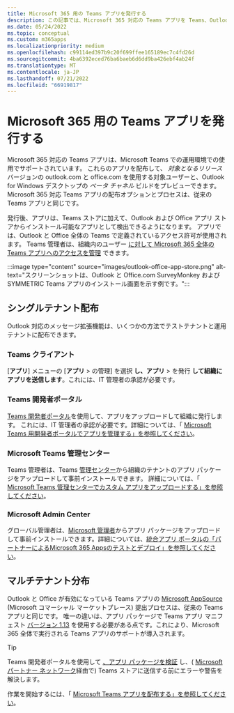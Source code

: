 ```yaml
---
title: Microsoft 365 用の Teams アプリを発行する
description: この記事では、Microsoft 365 対応の Teams アプリを Teams、Outlook、Office のユーザーが検出できるようにする方法について説明します。
ms.date: 05/24/2022
ms.topic: conceptual
ms.custom: m365apps
ms.localizationpriority: medium
ms.openlocfilehash: c99114ed397b9c20f699ffee165189ec7c4fd26d
ms.sourcegitcommit: 4ba6392eced76ba6baeb6d6dd9ba426ebf4ab24f
ms.translationtype: MT
ms.contentlocale: ja-JP
ms.lasthandoff: 07/21/2022
ms.locfileid: "66919817"
---
```

# <a name="publish-teams-apps-for-microsoft-365"></a>Microsoft 365 用の Teams アプリを発行する

Microsoft 365 対応の Teams アプリは、Microsoft Teams での運用環境での使用でサポートされています。 これらのアプリを配布して、 *対象となるリリース* バージョンの outlook.com と office.com を使用する対象ユーザーと、Outlook for Windows デスクトップの *ベータ チャネル* ビルドをプレビューできます。 Microsoft 365 対応 Teams アプリの配布オプションとプロセスは、従来の Teams アプリと同じです。

発行後、アプリは、Teams ストアに加えて、Outlook および Office アプリ ストアからインストール可能なアプリとして検出できるようになります。 アプリでは、Outlook と Office 全体の Teams で定義されているアクセス許可が使用されます。 Teams 管理者は、組織内のユーザー [に対して Microsoft 365 全体の Teams アプリへのアクセスを管理](/MicrosoftTeams/manage-third-party-teams-apps) できます。

:::image type="content" source="images/outlook-office-app-store.png" alt-text="スクリーンショットは、Outlook と Office.com SurveyMonkey および SYMMETRIC Teams アプリのインストール画面を示す例です。":::

## <a name="single-tenant-distribution"></a>シングルテナント配布

Outlook 対応のメッセージ拡張機能は、いくつかの方法でテストテナントと運用テナントに配布できます。

### <a name="teams-client"></a>Teams クライアント

[**アプリ**] メニューの [**アプリ** > の管理] を選択 **し、アプリ** > を発行 **して組織にアプリを送信します**。これには、IT 管理者の承認が必要です。

### <a name="teams-developer-portal"></a>Teams 開発者ポータル

[Teams 開発者ポータル](https://dev.teams.microsoft.com/)を使用して、アプリをアップロードして組織に発行します。 これには、IT 管理者の承認が必要です。詳細については、「 [Microsoft Teams 用開発者ポータルでアプリを管理する」を参照してください](../concepts/build-and-test/teams-developer-portal.md)。

### <a name="microsoft-teams-admin-center"></a>‎Microsoft Teams 管理センター

Teams 管理者は、Teams [管理センター](https://admin.teams.microsoft.com/)から組織のテナントのアプリ パッケージをアップロードして事前インストールできます。 詳細については、「 [Microsoft Teams 管理センターでカスタム アプリをアップロードする」を参照してください](/MicrosoftTeams/upload-custom-apps)。

### <a name="microsoft-admin-center"></a>Microsoft Admin Center

グローバル管理者は、[Microsoft 管理者](https://admin.microsoft.com/)からアプリ パッケージをアップロードして事前インストールできます。詳細については、[統合アプリ ポータルの「パートナーによるMicrosoft 365 Appsのテストとデプロイ」を参照してください](/microsoft-365/admin/manage/test-and-deploy-microsoft-365-apps)。

## <a name="multitenant-distribution"></a>マルチテナント分布

Outlook と Office が有効になっている Teams アプリの [Microsoft AppSource](https://appsource.microsoft.com/) (Microsoft コマーシャル マーケットプレース) 提出プロセスは、従来の Teams アプリと同じです。 唯一の違いは、アプリ パッケージで Teams アプリ マニフェスト [バージョン 1.13](../tabs/how-to/using-teams-client-sdk.md) を使用する必要がある点です。これにより、Microsoft 365 全体で実行される Teams アプリのサポートが導入されます。

> [!TIP]
> Teams 開発者ポータルを使用して [、アプリ パッケージを検証](https://dev.teams.microsoft.com/validation) し、( [Microsoft パートナー ネットワーク](https://partner.microsoft.com/)経由で) Teams ストアに送信する前にエラーや警告を解決します。

作業を開始するには、「 [Microsoft Teams アプリを配布する」を参照してください](../concepts/deploy-and-publish/apps-publish-overview.md)。
